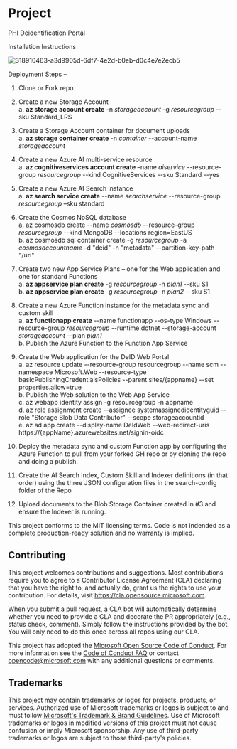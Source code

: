 # Project

PHI Deidentification Portal

Installation Instructions

![318910463-a3d9905d-6df7-4e2d-b0eb-d0c4e7e2ecb5](https://github.com/microsoft/PHIDeIDPortal/assets/112185610/1f74e6b9-0f94-40db-9fa8-aadd04433d24)
 
Deployment Steps –
1. Clone or Fork repo  
2. Create a new Storage Account  
  a. **az storage account create** -n _storageaccount_ -g _resourcegroup_ --sku Standard_LRS
  
3. Create a Storage Account container for document uploads  
  a. **az storage container create** -n _container_ --account-name _storageaccount_  
  
4. Create a new Azure AI multi-service resource  
  a. **az cognitiveservices account create** –name _aiservice_ --resource-group _resourcegroup_ --kind CognitiveServices --sku Standard --yes  
  
5. Create a new Azure AI Search instance  
  a. **az search service create** --name _searchservice_ --resource-group _resourcegroup_ –sku standard

6.  Create the Cosmos NoSQL database  
  a. az cosmosdb create --name _cosmosdb_ --resource-group _resourcegroup_ --kind MongoDB --locations region=EastUS  
  b. az cosmosdb sql container create -g _resourcegroup_ -a _cosmosaccountname_ -d "deid" -n "metadata" --partition-key-path "/uri"  
  
7. Create two new App Service Plans – one for the Web application and one for standard Functions  
  a. **az appservice plan create** -g _resourcegroup_ -n _plan1_ --sku S1  
  b. **az appservice plan create** -g _resourcegroup_ -n _plan2_ --sku S1  
  
8. Create a new Azure Function instance for the metadata sync and custom skill  
  a. **az functionapp create** --name functionapp --os-type Windows --resource-group _resourcegroup_ --runtime dotnet --storage-account _storageaccount_ --plan _plan1_  
  b. Publish the Azure Function to the Function App Service    

9. Create the Web application for the DeID Web Portal  
  a. az resource update --resource-group resourcegroup --name scm --namespace Microsoft.Web --resource-type basicPublishingCredentialsPolicies --parent sites/{appname} --set properties.allow=true  
  b. Publish the Web solution to the Web App Service  
  c. az webapp identity assign -g resourcegroup -n appname  
  d. az role assignment create --assignee systemassignedidentityguid --role "Storage Blob Data Contributor" --scope storageaccountid  
  e. az ad app create --display-name DeIdWeb --web-redirect-uris https://{appName}.azurewebsites.net/signin-oidc  

10.	Deploy the metadata sync and custom Function app by configuring the Azure Function to pull from your forked GH repo or by cloning the repo and doing a publish.
11.	Create the AI Search Index, Custom Skill and Indexer definitions (in that order) using the three JSON configuration files in the search-config folder of the Repo
12.	Upload documents to the Blob Storage Container created in #3 and ensure the Indexer is running.

This project conforms to the MIT licensing terms. Code is not indended as a complete production-ready solution and no warranty is implied.

## Contributing

This project welcomes contributions and suggestions.  Most contributions require you to agree to a
Contributor License Agreement (CLA) declaring that you have the right to, and actually do, grant us
the rights to use your contribution. For details, visit https://cla.opensource.microsoft.com.

When you submit a pull request, a CLA bot will automatically determine whether you need to provide
a CLA and decorate the PR appropriately (e.g., status check, comment). Simply follow the instructions
provided by the bot. You will only need to do this once across all repos using our CLA.

This project has adopted the [Microsoft Open Source Code of Conduct](https://opensource.microsoft.com/codeofconduct/).
For more information see the [Code of Conduct FAQ](https://opensource.microsoft.com/codeofconduct/faq/) or
contact [opencode@microsoft.com](mailto:opencode@microsoft.com) with any additional questions or comments.

## Trademarks

This project may contain trademarks or logos for projects, products, or services. Authorized use of Microsoft 
trademarks or logos is subject to and must follow 
[Microsoft's Trademark & Brand Guidelines](https://www.microsoft.com/en-us/legal/intellectualproperty/trademarks/usage/general).
Use of Microsoft trademarks or logos in modified versions of this project must not cause confusion or imply Microsoft sponsorship.
Any use of third-party trademarks or logos are subject to those third-party's policies.
